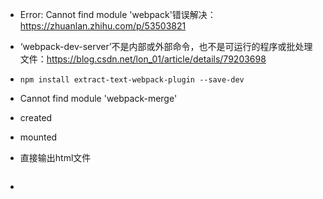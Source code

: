 - Error: Cannot find module 'webpack'错误解决：https://zhuanlan.zhihu.com/p/53503821

- ‘webpack-dev-server’不是内部或外部命令，也不是可运行的程序或批处理文件：https://blog.csdn.net/lon_01/article/details/79203698

- ```
  npm install extract-text-webpack-plugin --save-dev
  ```

-  Cannot find module 'webpack-merge'

- created

- mounted

- 直接输出html文件

  ```
  
  ```

  

- 